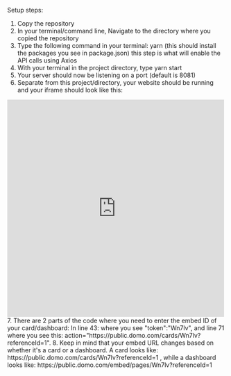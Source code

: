 Setup steps:

1. Copy the repository
2. In your terminal/command line, Navigate to the directory where you copied the repository
3. Type the following command in your terminal: yarn   (this should install the packages you see in package.json) this step is what will enable the API calls using Axios
4. With your terminal in the project directory, type yarn start
5. Your server should now be listening on a port (default is 8081)
6. Separate from this project/directory, your website should be running and your iframe should look like this:
<iframe src="http://localhost:8081/test" width="500" height="500" marginheight="0" marginwidth="0" frameborder="0"></iframe>
7. There are 2 parts of the code where you need to enter the embed ID of your card/dashboard: In line 43: where you see "token":"Wn7lv", and line 71 where you see this: action="https://public.domo.com/cards/Wn7lv?referenceId=1".
8. Keep in mind that your embed URL changes based on whether it's a card or a dashboard. A card looks like: https://public.domo.com/cards/Wn7lv?referenceId=1 , while a dashboard looks like: https://public.domo.com/embed/pages/Wn7lv?referenceId=1

